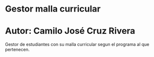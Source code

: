 # Gestor malla curricular
Autor: 
Camilo José Cruz Rivera
============
Gestor de estudiantes con su malla curricular segun el programa al que pertenecen.

